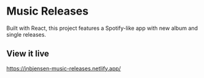 # Music Releases
Built with React, this project features a Spotify-like app with new album and single releases.

## View it live

https://jnbjensen-music-releases.netlify.app/
